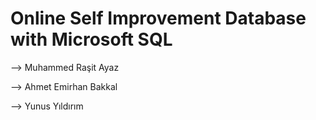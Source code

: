 # Online Self Improvement Database with Microsoft SQL

--> Muhammed Raşit Ayaz

--> Ahmet Emirhan Bakkal

--> Yunus Yıldırım
